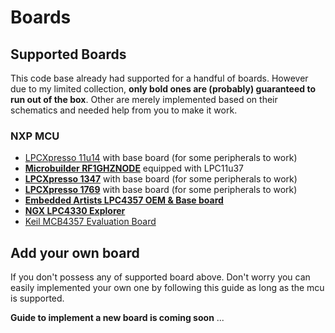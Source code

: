 # Boards #

## Supported Boards ##

This code base already had supported for a handful of boards. However due to my limited collection, **only bold ones are (probably) guaranteed to run out of the box**. Other are merely implemented based on their schematics and needed help from you to make it work.

### NXP MCU ###

- [LPCXpresso 11u14](http://www.embeddedartists.com/products/lpcxpresso/lpc11U14_xpr.php) with base board (for some peripherals to work)
- [<b>Microbuilder RF1GHZNODE</b>](http://www.microbuilder.eu/Blog/13-03-14/LPC1xxx_1GHZ_Wireless_Board_Preview.aspx) equipped with LPC11u37
- [<b>LPCXpresso 1347</b>](http://www.embeddedartists.com/products/lpcxpresso/lpc1347_xpr.php) with base board (for some peripherals to work)
- [<b>LPCXpresso 1769</b>](http://www.embeddedartists.com/products/lpcxpresso/lpc1347_xpr.php) with base board (for some peripherals to work)
- [<b>Embedded Artists LPC4357 OEM & Base board</b>](http://www.embeddedartists.com/products/kits/lpc4357_kit.php)
- [<b>NGX LPC4330 Explorer</b>](http://shop.ngxtechnologies.com/product_info.php?products_id=104)
- [Keil MCB4357 Evaluation Board](http://www.keil.com/mcb4300)

## Add your own board ##

If you don't possess any of supported board above. Don't worry you can easily implemented your own one by following this guide as long as the mcu is supported.

**Guide to implement a new board is coming soon** ...